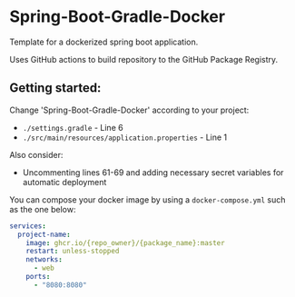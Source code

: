 # Spring-Boot-Gradle-Docker

Template for a dockerized spring boot application.

Uses GitHub actions to build repository to the GitHub Package Registry.

## Getting started:

Change 'Spring-Boot-Gradle-Docker' according to your project:
- `./settings.gradle` - Line 6
- `./src/main/resources/application.properties` - Line 1

Also consider:
- Uncommenting lines 61-69 and adding necessary secret variables for automatic deployment


You can compose your docker image by using a `docker-compose.yml` such as the one below:
```yml
services:
  project-name:
    image: ghcr.io/{repo_owner}/{package_name}:master
    restart: unless-stopped
    networks:
      - web
    ports:
      - "8080:8080"
```
